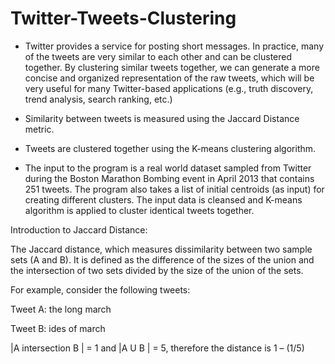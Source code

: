 ﻿# Twitter-Tweets-Clustering

- Twitter provides a service for posting short messages. In practice, many of the tweets are very similar to each other and can be clustered together. By clustering similar tweets together, we can generate a more concise and organized representation of the raw tweets, which will be very useful for many  Twitter-based applications (e.g., truth discovery, trend analysis, search ranking, etc.)

- Similarity between tweets is measured using the Jaccard Distance metric.
- Tweets are clustered together using the K-means clustering algorithm.

- The input to the program is a real world dataset sampled from Twitter during the Boston Marathon Bombing event in April 2013 that contains 251 tweets. The program also takes a list of initial centroids (as input) for creating different clusters. The input data is cleansed and K-means algorithm is applied to cluster identical tweets together.  


Introduction to Jaccard Distance:

The Jaccard distance, which measures dissimilarity between two sample sets (A and B). It is defined as the difference of the sizes of the union and the intersection of two sets divided by the size of the union of the sets.

For example, consider the following tweets:

Tweet A: the long march

Tweet B: ides of march

|A intersection B | = 1 and |A U B | = 5, therefore the distance is 1 – (1/5)